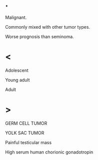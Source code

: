 # .

Malignant.

Commonly mixed with other tumor types.

Worse prognosis than seminoma.

# <

Adolescent

Young adult

Adult

# >

GERM CELL TUMOR

YOLK SAC TUMOR

Painful testicular mass

High serum human chorionic gonadotropin
